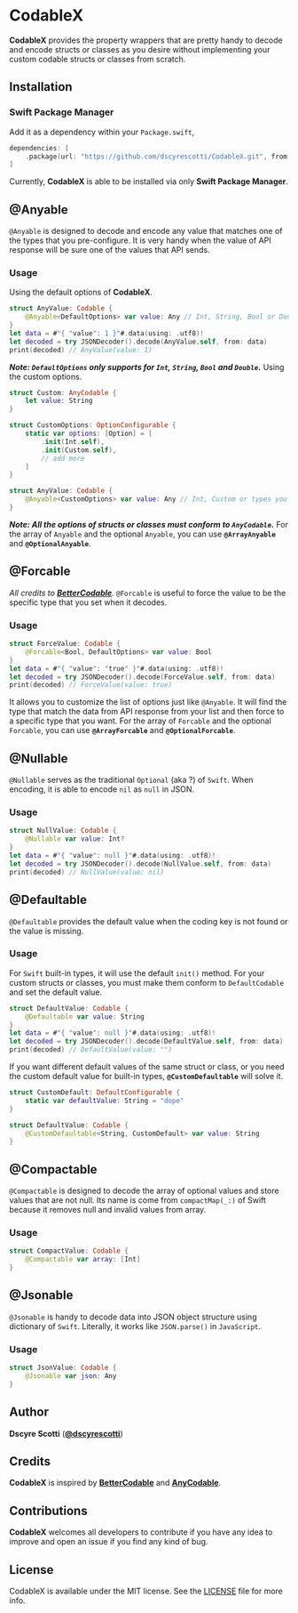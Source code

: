 # CodableX
__CodableX__ provides the property wrappers that are pretty handy to decode and encode structs or classes as you desire without implementing your custom codable structs or classes from scratch.

## Installation

### Swift Package Manager
Add it as a dependency within your `Package.swift`,
```swift
dependencies: [
    .package(url: "https://github.com/dscyrescotti/CodableX.git", from: "0.1.0")
]
```

Currently, __CodableX__ is able to be installed via only __Swift Package Manager__.

## @Anyable
`@Anyable` is designed to decode and encode any value that matches one of the types that you pre-configure. It is very handy when the value of API response will be sure one of the values that API sends.

### Usage
Using the default options of __CodableX__.
```swift
struct AnyValue: Codable {
    @Anyable<DefaultOptions> var value: Any // Int, String, Bool or Double
}
let data = #"{ "value": 1 }"#.data(using: .utf8)!
let decoded = try JSONDecoder().decode(AnyValue.self, from: data)
print(decoded) // AnyValue(value: 1)
```
___Note: `DefaultOptions` only supports for `Int`, `String`, `Bool` and `Double`.___
Using the custom options.
```swift
struct Custom: AnyCodable {
    let value: String
}

struct CustomOptions: OptionConfigurable {
    static var options: [Option] = [
        .init(Int.self),
        .init(Custom.self),
        // add more
    ]
}

struct AnyValue: Codable {
    @Anyable<CustomOptions> var value: Any // Int, Custom or types you specify
}
```
___Note: All the options of structs or classes must conform to `AnyCodable`.___
For the array of `Anyable` and the optional `Anyable`, you can use __`@ArrayAnyable`__ and __`@OptionalAnyable`__.

## @Forcable
_All credits to __[BetterCodable](https://github.com/marksands/BetterCodable)__._
`@Forcable` is useful to force the value to be the specific type that you set when it decodes.

### Usage
```swift
struct ForceValue: Codable {
    @Forcable<Bool, DefaultOptions> var value: Bool
}
let data = #"{ "value": "true" }"#.data(using: .utf8)!
let decoded = try JSONDecoder().decode(ForceValue.self, from: data)
print(decoded) // ForceValue(value: true)
```
It allows you to customize the list of options just like `@Anyable`. It will find the type that match the data from API response from your list and then force to a specific type that you want.
For the array of `Forcable` and the optional `Forcable`, you can use __`@ArrayForcable`__ and __`@OptionalForcable`__.

## @Nullable
`@Nullable` serves as the traditional `Optional` (aka ?) of `Swift`. When encoding, it is able to encode `nil` as `null` in JSON.

### Usage
```swift
struct NullValue: Codable {
    @Nullable var value: Int?
}
let data = #"{ "value": null }"#.data(using: .utf8)!
let decoded = try JSONDecoder().decode(NullValue.self, from: data)
print(decoded) // NullValue(value: nil)
```

## @Defaultable
`@Defaultable` provides the default value when the coding key is not found or the value is missing.

### Usage
For `Swift` built-in types, it will use the default `init()` method. For your custom structs or classes, you must make them conform to `DefaultCodable` and set the default value.
```swift
struct DefaultValue: Codable {
    @Defaultable var value: String
}
let data = #"{ "value": null }"#.data(using: .utf8)!
let decoded = try JSONDecoder().decode(DefaultValue.self, from: data)
print(decoded) // DefaultValue(value: "")
```
If you want different default values of the same struct or class, or you need the custom default value for built-in types, __`@CustomDefaultable`__ will solve it.
```swift
struct CustomDefault: DefaultConfigurable {
    static var defaultValue: String = "dope"
}

struct DefaultValue: Codable {
    @CustomDefaultable<String, CustomDefault> var value: String
}
```

## @Compactable
`@Compactable` is designed to decode the array of optional values and store values that are not null. Its name is come from `compactMap(_:)` of Swift because it removes null and invalid values from array.

### Usage
```swift
struct CompactValue: Codable {
    @Compactable var array: [Int]
}
```

## @Jsonable
`@Jsonable` is handy to decode data into JSON object structure using dictionary of `Swift`. Literally, it works like `JSON.parse()` in `JavaScript`. 

### Usage
```swift
struct JsonValue: Codable {
    @Jsonable var json: Any
}
```

## Author
__Dscyre Scotti__ (__[@dscyrescotti](https://twitter.com/dscyrescotti)__)

## Credits
__CodableX__ is inspired by __[BetterCodable](https://github.com/marksands/BetterCodable)__ and __[AnyCodable](https://github.com/levantAJ/AnyCodable)__.

## Contributions
__CodableX__ welcomes all developers to contribute if you have any idea to improve and open an issue if you find any kind of bug.

## License
CodableX is available under the MIT license. See the [LICENSE](LICENSE) file for more info.
